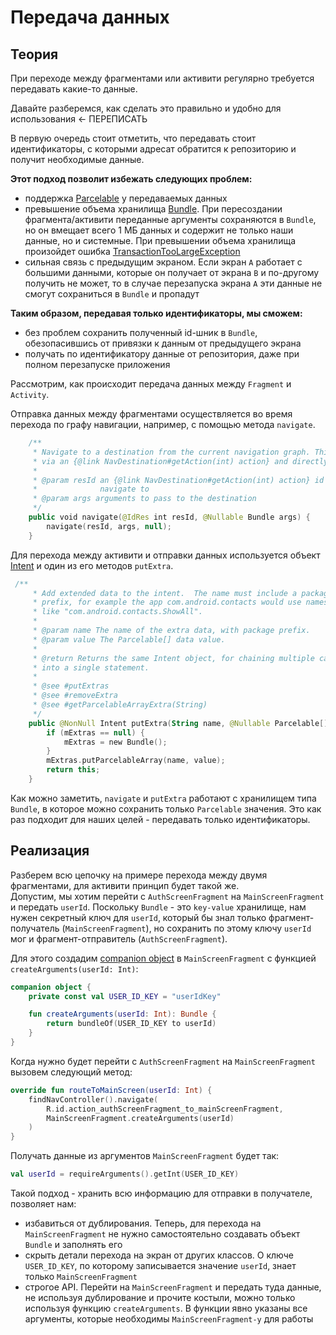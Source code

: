# Передача данных 

## Теория

При переходе между фрагментами или активити регулярно требуется передавать какие-то данные. 

Давайте разберемся, как сделать это правильно и удобно для использования <- ПЕРЕПИСАТЬ

В первую очередь стоит отметить, что передавать стоит идентификаторы, с которыми адресат обратится к репозиторию и получит необходимые данные.  

**Этот подход позволит избежать следующих проблем:**
- поддержка [Parcelable](https://developer.android.com/reference/android/os/Parcelable) у передаваемых данных
- превышение объема хранилища [Bundle](https://developer.android.com/reference/kotlin/android/os/Bundle). При пересоздании фрагмента/активити переданные аргументы сохраняются в `Bundle`, но он вмещает всего 1 МБ данных и содержит не только наши данные, но и системные. При превышении объема хранилища произойдет ошибка [TransactionTooLargeException](https://developer.android.com/reference/android/os/TransactionTooLargeException)
- сильная связь с предыдущим экраном. Если экран `A` работает с большими данными, которые он получает от экрана `B` и по-другому получить не может, то в случае перезапуска экрана `A` эти данные не смогут сохраниться в `Bundle` и пропадут

**Таким образом, передавая только идентификаторы, мы сможем:** 
- без проблем сохранить полученный id-шник в `Bundle`, обезопасившись от привязки к данным от предыдущего экрана
- получать по идентификатору данные от репозитория, даже при полном перезапуске приложения

Рассмотрим, как происходит передача данных между `Fragment` и `Activity`.

Отправка данных между фрагментами осуществляется во время перехода по графу навигации, например, с помощью метода `navigate`. 

```kotlin
    /**
     * Navigate to a destination from the current navigation graph. This supports both navigating
     * via an {@link NavDestination#getAction(int) action} and directly navigating to a destination.
     *
     * @param resId an {@link NavDestination#getAction(int) action} id or a destination id to
     *              navigate to
     * @param args arguments to pass to the destination
     */
    public void navigate(@IdRes int resId, @Nullable Bundle args) {
        navigate(resId, args, null);
    }
```

Для перехода между активити и отправки данных используется объект [Intent](https://developer.android.com/reference/android/content/Intent) и один из его методов `putExtra`.

```kotlin
 /**
     * Add extended data to the intent.  The name must include a package
     * prefix, for example the app com.android.contacts would use names
     * like "com.android.contacts.ShowAll".
     *
     * @param name The name of the extra data, with package prefix.
     * @param value The Parcelable[] data value.
     *
     * @return Returns the same Intent object, for chaining multiple calls
     * into a single statement.
     *
     * @see #putExtras
     * @see #removeExtra
     * @see #getParcelableArrayExtra(String)
     */
    public @NonNull Intent putExtra(String name, @Nullable Parcelable[] value) {
        if (mExtras == null) {
            mExtras = new Bundle();
        }
        mExtras.putParcelableArray(name, value);
        return this;
    }
```

Как можно заметить, `navigate` и `putExtra` работают с хранилищем типа `Bundle`, в которое можно сохранить только `Parcelable` значения. Это как раз подходит для наших целей - передавать только идентификаторы.

## Реализация

Разберем всю цепочку на примере перехода между двумя фрагментами, для активити принцип будет такой же.  
Допустим, мы хотим перейти с `AuthScreenFragment` на `MainScreenFragment` и передать `userId`.
Поскольку `Bundle` - это `key-value` хранилище, нам нужен секретный ключ для `userId`, который бы знал только фрагмент-получатель (`MainScreenFragment`), но сохранить по этому ключу `userId` мог и фрагмент-отправитель (`AuthScreenFragment`).  

Для этого создадим [companion object](https://kotlinlang.org/docs/object-declarations.html#companion-objects) в `MainScreenFragment` с функцией `createArguments(userId: Int)`:
```kotlin
companion object {
    private const val USER_ID_KEY = "userIdKey"

    fun createArguments(userId: Int): Bundle {
        return bundleOf(USER_ID_KEY to userId)
    }
}
```

Когда нужно будет перейти c `AuthScreenFragment` на `MainScreenFragment` вызовем следующий метод:

```kotlin
override fun routeToMainScreen(userId: Int) {
    findNavController().navigate(
        R.id.action_authScreenFragment_to_mainScreenFragment,
        MainScreenFragment.createArguments(userId)
    )
}
```

Получать данные из аргументов `MainScreenFragment` будет так:
```kotlin
val userId = requireArguments().getInt(USER_ID_KEY) 
```

Такой подход - хранить всю информацию для отправки в получателе, позволяет нам: 
- избавиться от дублирования. Теперь, для перехода на `MainScreenFragment` не нужно самостоятельно создавать объект `Bundle` и заполнять его
- скрыть детали перехода на экран от других классов. О ключе `USER_ID_KEY`, по которому записывается значение `userId`, знает только `MainScreenFragment`
- строгое API. Перейти на `MainScreenFragment` и передать туда данные, не используя дублирование и прочите костыли, можно только используя функцию `createArguments`. В функции явно указаны все аргументы, которые необходимы `MainScreenFragment-у` для работы 
